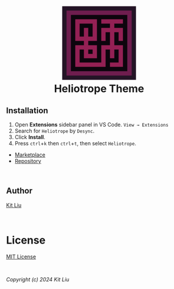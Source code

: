 <h1 align="center">
  <img src="https://raw.githubusercontent.com/DesyncTheThird/heliotrope/main/icon.png" height="200px" width="200px">
  <br/>
  Heliotrope Theme
</h1>

## Installation

1. Open **Extensions** sidebar panel in VS Code. `View → Extensions`
2. Search for `Heliotrope` by `Desync`.
3. Click **Install**.
4. Press `ctrl`+`k` then `ctrl`+`t`, then select `Heliotrope`.

- [Marketplace](https://marketplace.visualstudio.com/items?itemName=Desync.heliotrope)
- [Repository](https://github.com/DesyncTheThird/heliotrope)

<br/>

## Author

[Kit Liu](https://github.com/DesyncTheThird)

<br/>

# License

[MIT License](licence.txt)

<br/>

_Copyright (c) 2024 Kit Liu_
